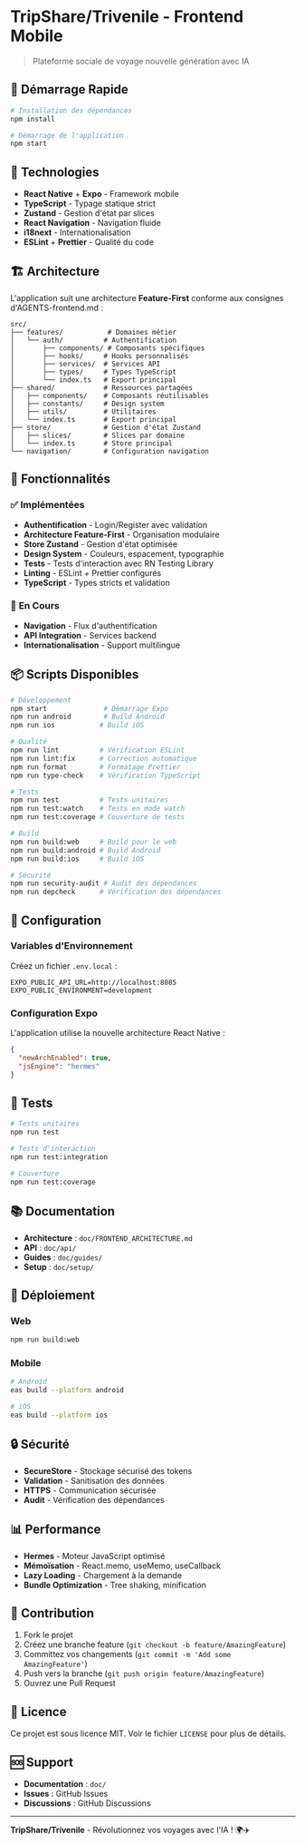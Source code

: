 # TripShare/Trivenile - Frontend Mobile

> Plateforme sociale de voyage nouvelle génération avec IA

## 🚀 **Démarrage Rapide**

```bash
# Installation des dépendances
npm install

# Démarrage de l'application
npm start
```

## 📱 **Technologies**

- **React Native** + **Expo** - Framework mobile
- **TypeScript** - Typage statique strict
- **Zustand** - Gestion d'état par slices
- **React Navigation** - Navigation fluide
- **i18next** - Internationalisation
- **ESLint** + **Prettier** - Qualité du code

## 🏗️ **Architecture**

L'application suit une architecture **Feature-First** conforme aux consignes d'AGENTS-frontend.md :

```
src/
├── features/           # Domaines métier
│   └── auth/          # Authentification
│       ├── components/ # Composants spécifiques
│       ├── hooks/     # Hooks personnalisés
│       ├── services/  # Services API
│       ├── types/     # Types TypeScript
│       └── index.ts   # Export principal
├── shared/            # Ressources partagées
│   ├── components/    # Composants réutilisables
│   ├── constants/     # Design system
│   ├── utils/         # Utilitaires
│   └── index.ts       # Export principal
├── store/             # Gestion d'état Zustand
│   ├── slices/        # Slices par domaine
│   └── index.ts       # Store principal
└── navigation/        # Configuration navigation
```

## 🎯 **Fonctionnalités**

### ✅ **Implémentées**
- **Authentification** - Login/Register avec validation
- **Architecture Feature-First** - Organisation modulaire
- **Store Zustand** - Gestion d'état optimisée
- **Design System** - Couleurs, espacement, typographie
- **Tests** - Tests d'interaction avec RN Testing Library
- **Linting** - ESLint + Prettier configurés
- **TypeScript** - Types stricts et validation

### 🔄 **En Cours**
- **Navigation** - Flux d'authentification
- **API Integration** - Services backend
- **Internationalisation** - Support multilingue

## 📦 **Scripts Disponibles**

```bash
# Développement
npm start              # Démarrage Expo
npm run android        # Build Android
npm run ios           # Build iOS

# Qualité
npm run lint          # Vérification ESLint
npm run lint:fix      # Correction automatique
npm run format        # Formatage Prettier
npm run type-check    # Vérification TypeScript

# Tests
npm run test          # Tests unitaires
npm run test:watch    # Tests en mode watch
npm run test:coverage # Couverture de tests

# Build
npm run build:web     # Build pour le web
npm run build:android # Build Android
npm run build:ios     # Build iOS

# Sécurité
npm run security-audit # Audit des dépendances
npm run depcheck      # Vérification des dépendances
```

## 🔧 **Configuration**

### Variables d'Environnement

Créez un fichier `.env.local` :

```env
EXPO_PUBLIC_API_URL=http://localhost:8085
EXPO_PUBLIC_ENVIRONMENT=development
```

### Configuration Expo

L'application utilise la nouvelle architecture React Native :

```json
{
  "newArchEnabled": true,
  "jsEngine": "hermes"
}
```

## 🧪 **Tests**

```bash
# Tests unitaires
npm run test

# Tests d'interaction
npm run test:integration

# Couverture
npm run test:coverage
```

## 📚 **Documentation**

- **Architecture** : `doc/FRONTEND_ARCHITECTURE.md`
- **API** : `doc/api/`
- **Guides** : `doc/guides/`
- **Setup** : `doc/setup/`

## 🚀 **Déploiement**

### Web
```bash
npm run build:web
```

### Mobile
```bash
# Android
eas build --platform android

# iOS
eas build --platform ios
```

## 🔒 **Sécurité**

- **SecureStore** - Stockage sécurisé des tokens
- **Validation** - Sanitisation des données
- **HTTPS** - Communication sécurisée
- **Audit** - Vérification des dépendances

## 📊 **Performance**

- **Hermes** - Moteur JavaScript optimisé
- **Mémoïsation** - React.memo, useMemo, useCallback
- **Lazy Loading** - Chargement à la demande
- **Bundle Optimization** - Tree shaking, minification

## 🤝 **Contribution**

1. Fork le projet
2. Créez une branche feature (`git checkout -b feature/AmazingFeature`)
3. Committez vos changements (`git commit -m 'Add some AmazingFeature'`)
4. Push vers la branche (`git push origin feature/AmazingFeature`)
5. Ouvrez une Pull Request

## 📄 **Licence**

Ce projet est sous licence MIT. Voir le fichier `LICENSE` pour plus de détails.

## 🆘 **Support**

- **Documentation** : `doc/`
- **Issues** : GitHub Issues
- **Discussions** : GitHub Discussions

---

**TripShare/Trivenile** - Révolutionnez vos voyages avec l'IA ! 🌍✈️ 
